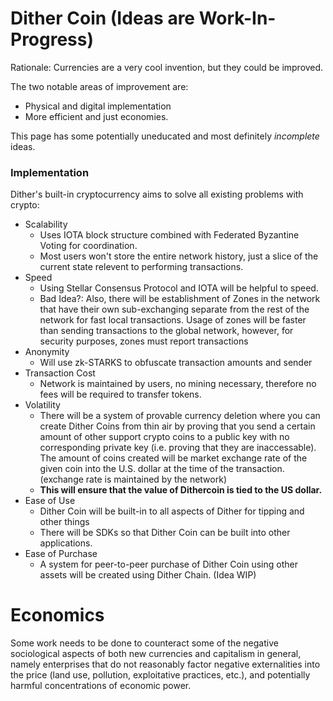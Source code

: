 # Dither Coin (Ideas are Work-In-Progress)

Rationale: Currencies are a very cool invention, but they could be improved.

The two notable areas of improvement are:
 - Physical and digital implementation
 - More efficient and just economies.

This page has some potentially uneducated and most definitely *incomplete* ideas.

### Implementation

Dither's built-in cryptocurrency aims to solve all existing problems with crypto:
 - Scalability
   - Uses IOTA block structure combined with Federated Byzantine Voting for coordination.
   - Most users won't store the entire network history, just a slice of the current state relevent to performing transactions.
 - Speed
   - Using Stellar Consensus Protocol and IOTA will be helpful to speed.
   - Bad Idea?: Also, there will be establishment of Zones in the network that have their own sub-exchanging separate from the rest of the network for fast local transactions. Usage of zones will be faster than sending transactions to the global network, however, for security purposes, zones must report transactions
 - Anonymity
   - Will use zk-STARKS to obfuscate transaction amounts and sender
 - Transaction Cost
   - Network is maintained by users, no mining necessary, therefore no fees will be required to transfer tokens.
 - Volatility
   - There will be a system of provable currency deletion where you can create Dither Coins from thin air by proving that you send a certain amount of other support crypto coins to a public key with no corresponding private key (i.e. proving that they are inaccessable). The amount of coins created will be market exchange rate of the given coin into the U.S. dollar at the time of the transaction. (exchange rate is maintained by the network)
   - **This will ensure that the value of Dithercoin is tied to the US dollar.**
 - Ease of Use
   - Dither Coin will be built-in to all aspects of Dither for tipping and other things
   - There will be SDKs so that Dither Coin can be built into other applications.
 - Ease of Purchase
   - A system for peer-to-peer purchase of Dither Coin using other assets will be created using Dither Chain. (Idea WIP)

# Economics

Some work needs to be done to counteract some of the negative sociological aspects of both new currencies and capitalism in general, namely enterprises that do not reasonably factor negative externalities into the price (land use, pollution, exploitative practices, etc.), and potentially harmful concentrations of economic power.